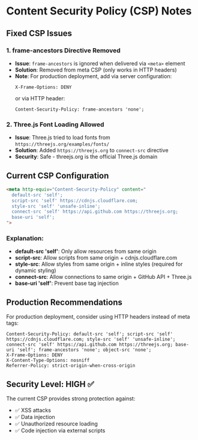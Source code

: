 # Content Security Policy (CSP) Notes

## Fixed CSP Issues

### 1. **frame-ancestors Directive Removed**
- **Issue**: `frame-ancestors` is ignored when delivered via `<meta>` element
- **Solution**: Removed from meta CSP (only works in HTTP headers)
- **Note**: For production deployment, add via server configuration:
  ```
  X-Frame-Options: DENY
  ```
  or via HTTP header:
  ```
  Content-Security-Policy: frame-ancestors 'none';
  ```

### 2. **Three.js Font Loading Allowed**
- **Issue**: Three.js tried to load fonts from `https://threejs.org/examples/fonts/`
- **Solution**: Added `https://threejs.org` to `connect-src` directive
- **Security**: Safe - threejs.org is the official Three.js domain

## Current CSP Configuration

```html
<meta http-equiv="Content-Security-Policy" content="
  default-src 'self'; 
  script-src 'self' https://cdnjs.cloudflare.com; 
  style-src 'self' 'unsafe-inline'; 
  connect-src 'self' https://api.github.com https://threejs.org; 
  base-uri 'self';
">
```

### Explanation:
- **default-src 'self'**: Only allow resources from same origin
- **script-src**: Allow scripts from same origin + cdnjs.cloudflare.com
- **style-src**: Allow styles from same origin + inline styles (required for dynamic styling)
- **connect-src**: Allow connections to same origin + GitHub API + Three.js
- **base-uri 'self'**: Prevent base tag injection

## Production Recommendations

For production deployment, consider using HTTP headers instead of meta tags:

```
Content-Security-Policy: default-src 'self'; script-src 'self' https://cdnjs.cloudflare.com; style-src 'self' 'unsafe-inline'; connect-src 'self' https://api.github.com https://threejs.org; base-uri 'self'; frame-ancestors 'none'; object-src 'none';
X-Frame-Options: DENY
X-Content-Type-Options: nosniff
Referrer-Policy: strict-origin-when-cross-origin
```

## Security Level: HIGH ✅

The current CSP provides strong protection against:
- ✅ XSS attacks
- ✅ Data injection
- ✅ Unauthorized resource loading
- ✅ Code injection via external scripts